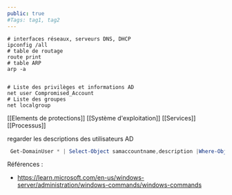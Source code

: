 ```yaml
---
public: true 
#Tags: tag1, tag2
---
```


```shell
# interfaces réseaux, serveurs DNS, DHCP
ipconfig /all
# table de routage
route print
# table ARP
arp -a


# Liste des privilèges et informations AD
net user Compromised_Account
# Liste des groupes
net localgroup
```

[[Elements de protections]]
[[Système d'exploitation]]
[[Services]]
[[Processus]]


regarder les descriptions des utilisateurs AD

```powershell
 Get-DomainUser * | Select-Object samaccountname,description |Where-Object {$_.Description -ne $null}
```

Références :

- <https://learn.microsoft.com/en-us/windows-server/administration/windows-commands/windows-commands>
